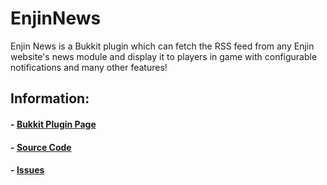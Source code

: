EnjinNews
=========

Enjin News is a Bukkit plugin which can fetch the RSS feed from any Enjin website's news module and display it to players in game with configurable notifications and many other features!

## Information:

#### - [Bukkit Plugin Page]
#### - [Source Code]
#### - [Issues]

[Bukkit Plugin Page]: http://dev.bukkit.org/bukkit-plugins/enjinnews
[Source Code]: https://github.com/kmecpp/EnjinNews/tree/master/EnjinNews
[Issues]: http://dev.bukkit.org/bukkit-plugins/enjin-news/tickets/
